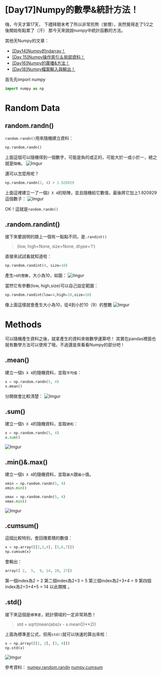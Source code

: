 # [Day17]Numpy的數學&統計方法！

嗨，今天才第17天，
下禮拜期末考了所以非常煎熬（冒煙），突然覺得走了1/2之後開始有點累了（汗）
那今天來說說numpy中統計函數的方法。

其他天Numpy的文章：
* [[Day14]Numpy的ndarray！](https://ithelp.ithome.com.tw/articles/10195434)
* [[Day 15]Numpy操作索引＆局部資料！](https://ithelp.ithome.com.tw/articles/10195645)
* [[Day16]Numpy的廣播&方法！](https://ithelp.ithome.com.tw/articles/10195830)
* [[Day18]Numpy檔案輸入與輸出！](https://ithelp.ithome.com.tw/articles/10196167)

首先先import numpy
```python
import numpy as np
```
# Random Data
## random.randn()
`random.randn()`用來隨機建立資料：
```python
np.random.randn()
```

上面這個可以隨機得到一個數字，可能是負的或正的，可能大於一或小於一，總之就是`隨機`。
![Imgur](https://i.imgur.com/FIvxuED.png)

還可以怎麼用呢？
```python
np.random.randn(2, 4) + 1.920929
```
上面這裡建立一了一個`2 X 4`的矩陣，並且隨機給它數值，最後將它加上1.920929這個數子：
![Imgur](https://i.imgur.com/LXTAtUO.png)

OK！這就是`random.randn()`

## .random.randint()
接下來要說明的跟上一個有一點點不同，是`.randint()`
> (low, high=None, size=None, dtype='l')

直接來試試看就知道啦：
```python
np.random.randint(4, size=10)
```
產生`>4的整數`，大小為10，如圖：
![Imgur](https://i.imgur.com/BQwBEbV.png)

當然它有參數(low, high,size)可以自己設定範圍：
```python
np.random.randint(low=4,high=10,size=10)
```
像上面這樣就會產生大小為10，從4到小於10（9）的整數
![Imgur](https://i.imgur.com/7y89yQB.png)

# Methods
可以隨機產生資料之後，就拿產生的資料來做數學運算吧！
其實在pandas裡面也就有數學方法可以使用了哦，不過還是來看看Numpy的部分吧！

## .mean()
建立一個`5 X 4`的隨機資料，並取`平均值`：
```python
x = np.random.randn(5, 4)
x.mean()
```
分開做會比較清楚：
![Imgur](https://i.imgur.com/AnEIgbp.png)

## .sum()
建立一個`5 X 4`的隨機資料，並取`總和`：
```python
x = np.random.randn(5, 4)
x.sum()
```
![Imgur](https://i.imgur.com/XLDUAKC.png)

## .min()&.max()
建立一個`5 X 4`的隨機資料，並取`最大`跟`最小`值。
```python
xmin = np.random.randn(5, 4)
xmin.min()
```

```python
xmax = np.random.randn(5, 4)
xmax.min()
```
![Imgur](https://i.imgur.com/jN4H90I.png)

## .cumsum()
這個比較特別，會回傳累積的數值：
```python
x = np.array([[2,3,4], [5,6,7]])
np.cumsum(x)
```
會輸出：
```python
array([ 2,  5,  9, 14, 20, 27])
```
第一個index為2 = 2
第二個index為2+3 = 5
第三個index為2+3+4 = 9
第四個index為2+3+4+5 = 14
以此類推 。

## .std()
接下來這個是`標準差`，統計領域的一定非常熟悉！

> std = sqrt(mean(abs(x - x.mean())\**2))

上面為標準差公式，但用`std()`就可以快速的算出來啦：
```python
x = np.array([[1, 2], [3, 4]])
np.std(x)
```
![Imgur](https://i.imgur.com/g7z2zmT.png)


參考資料：
[numpy.random.randn](https://docs.scipy.org/doc/numpy-1.13.0/reference/generated/numpy.random.randn.html)
[numpy.cumsum](https://docs.scipy.org/doc/numpy-1.13.0/reference/generated/numpy.cumsum.html)


